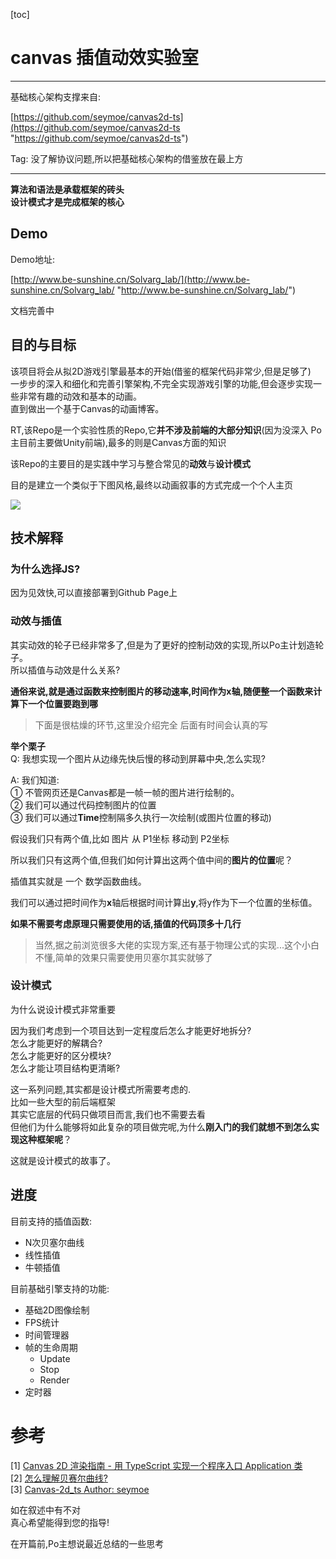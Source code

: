 [toc]

# canvas 插值动效实验室

-------------

基础核心架构支撑来自:  

[https://github.com/seymoe/canvas2d-ts](https://github.com/seymoe/canvas2d-ts "https://github.com/seymoe/canvas2d-ts")

Tag: 没了解协议问题,所以把基础核心架构的借鉴放在最上方

-------------  

**算法和语法是承载框架的砖头**  
**设计模式才是完成框架的核心**

## Demo

Demo地址:  

[http://www.be-sunshine.cn/Solvarg_lab/](http://www.be-sunshine.cn/Solvarg_lab/ "http://www.be-sunshine.cn/Solvarg_lab/")

文档完善中

## 目的与目标  

该项目将会从拟2D游戏引擎最基本的开始(借鉴的框架代码非常少,但是足够了)  
一步步的深入和细化和完善引擎架构,不完全实现游戏引擎的功能,但会逐步实现一些非常有趣的动效和基本的动画。  
直到做出一个基于Canvas的动画博客。 

RT,该Repo是一个实验性质的Repo,它**并不涉及前端的大部分知识**(因为没深入 Po主目前主要做Unity前端),最多的则是Canvas方面的知识  

该Repo的主要目的是实践中学习与整合常见的**动效**与**设计模式**

目的是建立一个类似于下图风格,最终以动画叙事的方式完成一个个人主页  

![](https://www.25xt.com/uploadfiles/ueditor/upload/image/20191205/1575517296842754.jpg)   

## 技术解释  
### 为什么选择JS?    
因为见效快,可以直接部署到Github Page上

### 动效与插值  

其实动效的轮子已经非常多了,但是为了更好的控制动效的实现,所以Po主计划造轮子。    
所以插值与动效是什么关系?  

**通俗来说,就是通过函数来控制图片的移动速率,时间作为x轴,随便整一个函数来计算下一个位置要跑到哪**

> 下面是很枯燥的环节,这里没介绍完全 后面有时间会认真的写

**举个栗子**  
Q: 我想实现一个图片从边缘先快后慢的移动到屏幕中央,怎么实现?  

A: 我们知道:  
① 不管网页还是Canvas都是一帧一帧的图片进行绘制的。  
② 我们可以通过代码控制图片的位置  
③ 我们可以通过**Time**控制隔多久执行一次绘制(或图片位置的移动)

假设我们只有两个值,比如 图片 从 P1坐标 移动到 P2坐标  

所以我们只有这两个值,但我们如何计算出这两个值中间的**图片的位置**呢？

插值其实就是 一个 数学函数曲线。

我们可以通过把时间作为**x**轴后根据时间计算出**y**,将y作为下一个位置的坐标值。

**如果不需要考虑原理只需要使用的话,插值的代码顶多十几行**

> 当然,据之前浏览很多大佬的实现方案,还有基于物理公式的实现...这个小白不懂,简单的效果只需要使用贝塞尔其实就够了


### 设计模式

为什么说设计模式非常重要  

因为我们考虑到一个项目达到一定程度后怎么才能更好地拆分?  
怎么才能更好的解耦合?  
怎么才能更好的区分模块?  
怎么才能让项目结构更清晰?  

这一系列问题,其实都是设计模式所需要考虑的.  
比如一些大型的前后端框架  
其实它底层的代码只做项目而言,我们也不需要去看  
但他们为什么能够将如此复杂的项目做完呢,为什么**刚入门的我们就想不到怎么实现这种框架呢**？  

这就是设计模式的故事了。


## 进度

目前支持的插值函数:  

- N次贝塞尔曲线
- 线性插值
- 牛顿插值

目前基础引擎支持的功能:  

- 基础2D图像绘制
- FPS统计
- 时间管理器
- 帧的生命周期
	- Update
	- Stop
	- Render
- 定时器



# 参考

[1] [Canvas 2D 渲染指南 - 用 TypeScript 实现一个程序入口 Application 类](https://blog.csdn.net/weixin_34310127/article/details/91444405)  
[2] [怎么理解贝赛尔曲线?](https://www.zhihu.com/question/29565629)  
[3] [Canvas-2d_ts Author: seymoe](https://github.com/seymoe/canvas2d-ts)

如在叙述中有不对  
真心希望能得到您的指导!  


在开篇前,Po主想说最近总结的一些思考  